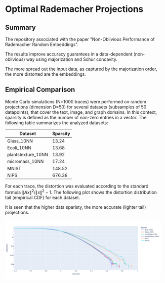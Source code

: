 # Optimal Rademacher Projections

## Summary

The repository associated with the paper "Non-Oblivious Performance of Rademacher Random Embeddings".

The results improve accuracy guarantees in a data-dependent (non-oblivious) way using majorization and Schur concavity.

The more spread out the input data, as captured by the majorization order, the more distorted are the embeddings.

## Empirical Comparison

Monte Carlo simulations (N=1000 traces) were performed on random projections (dimension D=50) for several datasets (subsamples of 50 datapoints), that cover the text, image, and graph domains. In this context, sparsity is defined as the number of non-zero entries in a vector. The following table summarizes the analyzed datasets:

| Dataset | Sparsity |
|---------|----------|
| Glass_10NN | 13.24 |
| Ecoli_10NN | 13.68 |
| plantstexture_10NN | 13.92 |
| micromass_10NN | 17.24 |
| MNIST | 148.52 |
| NIPS | 676.38 |

For each trace, the distortion was evaluated according to the standard formula $\|A x\|^2 / \|x\|^2-1$.
The following plot shows the distortion distribution tail (empirical CDF) for each dataset. 

It is seen that the higher data sparisty, the more accurate (lighter tail) projections.

<img src="./distortion_comparison.png">
